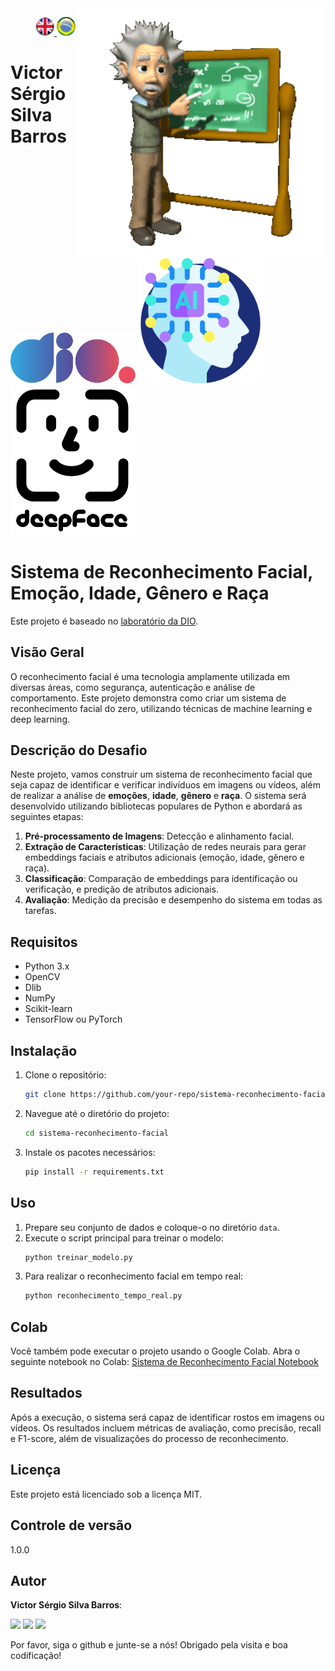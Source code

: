 <img src="./img/gif v1.gif" min-width="400px" max-width="400px" width="400px" align="right" alt="Computador iuriCode">
<p>
  <div align="right"> 
<a href="./readme.md"> <img src="./img/LogoUK.png" alt="Logo UK" width="30"/></a><a href="./leiame.md"> <img src="./img/logoBrazil.png" alt="Logo Brasil" width="30"/> </a>
</div>
  <H1><b> Victor Sérgio Silva Barros </b> </H1>
</p> 

<img src="./img/dio.png" alt="DIO Logo" width="200"/>
<img src="./img/artificial-intelligence.png" alt="Artificial Intelligence Logo" width="200"/>
<img src="./img/deepface.png" alt="Deepface Logo" width="200"/>

# Sistema de Reconhecimento Facial, Emoção, Idade, Gênero e Raça

Este projeto é baseado no [laboratório da DIO](https://web.dio.me/lab/criando-um-sistema-de-reconhecimento-facial-do-zero/learning/952b22f6-2904-4958-bad6-5ad2f889a1d6).

## Visão Geral

O reconhecimento facial é uma tecnologia amplamente utilizada em diversas áreas, como segurança, autenticação e análise de comportamento. Este projeto demonstra como criar um sistema de reconhecimento facial do zero, utilizando técnicas de machine learning e deep learning.

## Descrição do Desafio

Neste projeto, vamos construir um sistema de reconhecimento facial que seja capaz de identificar e verificar indivíduos em imagens ou vídeos, além de realizar a análise de **emoções**, **idade**, **gênero** e **raça**. O sistema será desenvolvido utilizando bibliotecas populares de Python e abordará as seguintes etapas:

1. **Pré-processamento de Imagens**: Detecção e alinhamento facial.
2. **Extração de Características**: Utilização de redes neurais para gerar embeddings faciais e atributos adicionais (emoção, idade, gênero e raça).
3. **Classificação**: Comparação de embeddings para identificação ou verificação, e predição de atributos adicionais.
4. **Avaliação**: Medição da precisão e desempenho do sistema em todas as tarefas.

## Requisitos

- Python 3.x
- OpenCV
- Dlib
- NumPy
- Scikit-learn
- TensorFlow ou PyTorch

## Instalação

1. Clone o repositório:
    ```sh
    git clone https://github.com/your-repo/sistema-reconhecimento-facial.git
    ```
2. Navegue até o diretório do projeto:
    ```sh
    cd sistema-reconhecimento-facial
    ```
3. Instale os pacotes necessários:
    ```sh
    pip install -r requirements.txt
    ```

## Uso

1. Prepare seu conjunto de dados e coloque-o no diretório `data`.
2. Execute o script principal para treinar o modelo:
    ```sh
    python treinar_modelo.py
    ```
3. Para realizar o reconhecimento facial em tempo real:
    ```sh
    python reconhecimento_tempo_real.py
    ```

## Colab

Você também pode executar o projeto usando o Google Colab. Abra o seguinte notebook no Colab:
[Sistema de Reconhecimento Facial Notebook](https://github.com/vicssb/Facial-Recognition-System/blob/main/notebooks/recognition-system.ipynb)

## Resultados

Após a execução, o sistema será capaz de identificar rostos em imagens ou vídeos. Os resultados incluem métricas de avaliação, como precisão, recall e F1-score, além de visualizações do processo de reconhecimento.

## Licença

Este projeto está licenciado sob a licença MIT.

## Controle de versão
 
1.0.0
 
 
## Autor
 
**Victor Sérgio Silva Barros**: 


<p align="left">
  <a href="mailto:vicssb@gmail.com" alt="Gmail" target = "_blank">
  <img src="https://img.shields.io/badge/-Gmail-FF0000?style=flat-square&labelColor=FF0000&logo=gmail&logoColor=white&link=mailto:vicssb@gmail.com" /></a>

  <a href="https://www.linkedin.com/in/victor-sergio-silva-barros/" alt="Linkedin" target = "_blank">
  <img src="https://img.shields.io/badge/-Linkedin-0e76a8?style=flat-square&logo=Linkedin&logoColor=white&link=https://www.linkedin.com/in/victor-sergio-silva-barros/" /></a>

  <a href="https://wa.me/+5512981328278" alt="WhatsApp" target = "_blank">
  <img src="https://img.shields.io/badge/-WhatsApp-25d366?style=flat-square&labelColor=25d366&logo=whatsapp&logoColor=white&link=https://wa.me/+5512987085327"/></a>

  </p>  

<p>Por favor, siga o github e junte-se a nós!
Obrigado pela visita e boa codificação!</p>


